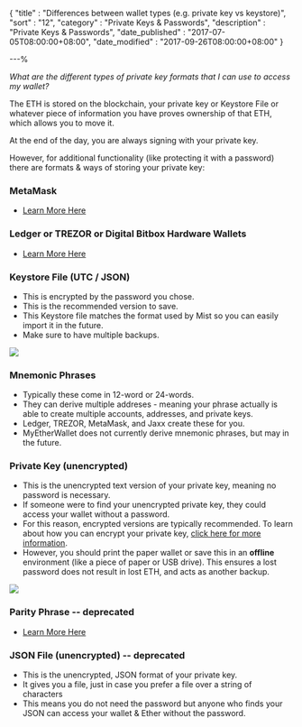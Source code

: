 {
"title" : "Differences between wallet types (e.g. private key vs keystore)",
"sort" : "12",
"category" : "Private Keys & Passwords",
"description" : "Private Keys & Passwords",
"date_published" : "2017-07-05T08:00:00+08:00",
"date_modified" : "2017-09-26T08:00:00+08:00"
}

---%

_What are the different types of private key formats that I can use to access my wallet?_

The ETH is stored on the blockchain, your private key or Keystore File or whatever piece of information you have proves ownership of that ETH, which allows you to move it.

At the end of the day, you are always signing with your private key.

However, for additional functionality (like protecting it with a password) there are formats & ways of storing your private key:

### MetaMask

* [Learn More Here](https://myetherwallet.github.io/knowledge-base/migration/moving-from-private-key-to-metamask.html)

### Ledger or TREZOR or Digital Bitbox Hardware Wallets

* [Learn More Here](https://myetherwallet.github.io/knowledge-base/hardware-wallet-recommends)

### Keystore File (UTC / JSON)

* This is encrypted by the password you chose.
* This is the recommended version to save.
* This Keystore file matches the format used by Mist so you can easily import it in the future.
* Make sure to have multiple backups.

![](https://myetherwallet.github.io/knowledge-base/images/wallet-types/keystore-file.jpg)

### Mnemonic Phrases

* Typically these come in 12-word or 24-words.
* They can derive multiple addreses - meaning your phrase actually is able to create multiple accounts, addresses, and private keys.
* Ledger, TREZOR, MetaMask, and Jaxx create these for you.
* MyEtherWallet does not currently derive mnemonic phrases, but may in the future.

### Private Key (unencrypted)

* This is the unencrypted text version of your private key, meaning no password is necessary.
* If someone were to find your unencrypted private key, they could access your wallet without a password.
* For this reason, encrypted versions are typically recommended. To learn about how you can encrypt your private key, [click here for more information](https://myetherwallet.github.io/knowledge-base/private-keys-passwords/how-to-change-ethereum-account-password-unencrypted-encrypted.html).
* However, you should print the paper wallet or save this in an **offline** environment (like a piece of paper or USB drive). This ensures a lost password does not result in lost ETH, and acts as another backup.

![](https://myetherwallet.github.io/knowledge-base/images/wallet-types/private-key.jpg)

### Parity Phrase -- deprecated

* [Learn More Here](https://myetherwallet.github.io/knowledge-base/private-keys-passwords/parity-phrases-are-no-longer-supported.html)

### JSON File (unencrypted) -- deprecated

* This is the unencrypted, JSON format of your private key.
* It gives you a file, just in case you prefer a file over a string of characters
* This means you do not need the password but anyone who finds your JSON can access your wallet & Ether without the password.
